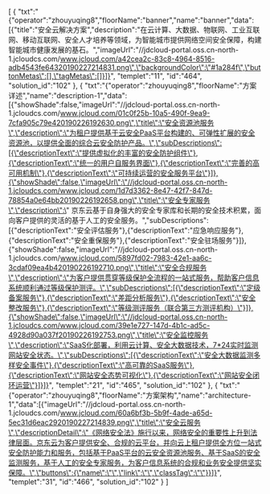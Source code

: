 [
	{
		"txt":"{\"operator\":\"zhouyuqing8\",\"floorName\":\"banner\",\"name\":\"banner\",\"data\":[{\"title\":\"安全云解决方案\",\"description\":\"在云计算、大数据、物联网、工业互联网、移动互联网、安全人才培养等领域，为智能城市提供网络空间安全保障，构建智能城市健康发展的基石。\",\"imageUrl\":\"//jdcloud-portal.oss.cn-north-1.jcloudcs.com/www.jcloud.com/a42cea2c-83c8-4964-8516-adb4543fe64320190227214831.png\",\"backgroundColor\":\"#1a284f\",\"buttonMetas\":[],\"tagMetas\":[]}]}",
		"templet":"11",
		"id":"464",
		"solution_id":"102"
	},
	{
		"txt":"{\"operator\":\"zhouyuqing8\",\"floorName\":\"方案详述\",\"name\":\"description-1\",\"data\":[{\"showShade\":false,\"imageUrl\":\"//jdcloud-portal.oss.cn-north-1.jcloudcs.com/www.jcloud.com/01c0f25b-10a5-490f-9ea9-7cfa905c79e420190226192630.png\",\"title\":\"安全资源池服务\",\"description\":\"为租户提供基于云安全PaaS平台构建的、可弹性扩展的安全资源池，以提供全面的综合云安全防护产品。\",\"subDescriptions\":[{\"descriptionText\":\"提供虚拟化的丰富的安全防护组件\"},{\"descriptionText\":\"统一的用户自服务界面\"},{\"descriptionText\":\"完善的高可用机制\"},{\"descriptionText\":\"可持续运营的安全服务平台\"}]},{\"showShade\":false,\"imageUrl\":\"//jdcloud-portal.oss.cn-north-1.jcloudcs.com/www.jcloud.com/1d7d3362-8e47-42f7-847d-78854a0e64bb20190226192658.png\",\"title\":\"安全专家服务\",\"description\":\" 京东云基于自身强大的安全专家库和长期的安全技术积累，面向客户提供的灵活的基于人工的安全服务。\",\"subDescriptions\":[{\"descriptionText\":\"安全评估服务\"},{\"descriptionText\":\"应急响应服务\"},{\"descriptionText\":\"安全重保服务\"},{\"descriptionText\":\"安全驻场服务\"}]},{\"showShade\":false,\"imageUrl\":\"//jdcloud-portal.oss.cn-north-1.jcloudcs.com/www.jcloud.com/5897fd02-7983-42e1-aa6c-3cdaf09ea4b420190226192710.png\",\"title\":\"安全合规服务\",\"description\":\"为客户提供贯穿等级保护全流程的一站式服务，帮助客户信息系统顺利通过等级保护测评。\",\"subDescriptions\":[{\"descriptionText\":\"定级备案服务\"},{\"descriptionText\":\"差距分析服务\"},{\"descriptionText\":\"安全整改服务\"},{\"descriptionText\":\"等级测评服务（联合第三方测评机构）\"}]},{\"showShade\":false,\"imageUrl\":\"//jdcloud-portal.oss.cn-north-1.jcloudcs.com/www.jcloud.com/39e1e727-147d-4b1c-ad5c-4928d90a037f20190226192753.png\",\"title\":\"安全监控服务\",\"description\":\"SaaS化部署，利用云计算、安全大数据技术，7*24实时监测网站安全状态。\",\"subDescriptions\":[{\"descriptionText\":\"安全大数据监测多样安全事件\"},{\"descriptionText\":\"高可靠的SaaS服务\"},{\"descriptionText\":\"网站安全态势可视化\"},{\"descriptionText\":\"网站安全闭环运营\"}]}]}",
		"templet":"21",
		"id":"465",
		"solution_id":"102"
	},
	{
		"txt":"{\"operator\":\"zhouyuqing8\",\"floorName\":\"方案架构\",\"name\":\"architecture-1\",\"data\":[{\"imageUrl\":\"//jdcloud-portal.oss.cn-north-1.jcloudcs.com/www.jcloud.com/60a6bf3b-5b9f-4ade-a65d-5ec31d6eac2920190227214839.png\",\"title\":\"安全云服务\",\"descriptionDetail\":\"《网络安全法》施行以来，网络安全的重要性上升到法律层面。京东云为客户提供安全、合规的云平台，并向云上租户提供全方位一站式安全防护能力和服务，包括基于PaaS平台的云安全资源池服务、基于SaaS的安全监测服务，基于人工的安全专家服务，为客户信息系统的合规和业务安全提供坚实保障。\",\"buttons\":{\"name\":\"\",\"link\":\"\",\"classTag\":\"\"}}]}",
		"templet":"31",
		"id":"466",
		"solution_id":"102"
	}
]